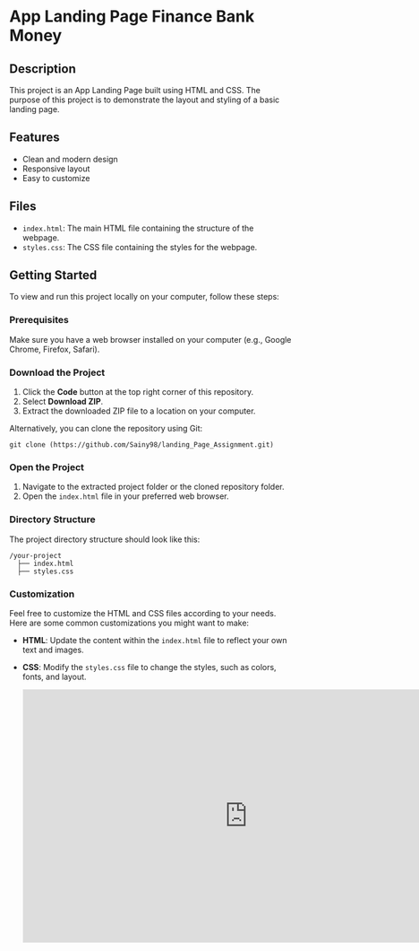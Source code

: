 
# App Landing Page Finance Bank Money

## Description

This project is an App Landing Page  built using HTML and CSS. The purpose of this project is to demonstrate the layout and styling of a basic landing page. 

## Features

- Clean and modern design
- Responsive layout
- Easy to customize

## Files

- `index.html`: The main HTML file containing the structure of the webpage.
- `styles.css`: The CSS file containing the styles for the webpage.

## Getting Started

To view and run this project locally on your computer, follow these steps:

### Prerequisites

Make sure you have a web browser installed on your computer (e.g., Google Chrome, Firefox, Safari).

### Download the Project

1. Click the **Code** button at the top right corner of this repository.
2. Select **Download ZIP**.
3. Extract the downloaded ZIP file to a location on your computer.

Alternatively, you can clone the repository using Git:

```
git clone (https://github.com/Sainy98/landing_Page_Assignment.git)
```

### Open the Project

1. Navigate to the extracted project folder or the cloned repository folder.
2. Open the `index.html` file in your preferred web browser.

### Directory Structure

The project directory structure should look like this:

```
/your-project
  ├── index.html
  ├── styles.css
```

### Customization

Feel free to customize the HTML and CSS files according to your needs. Here are some common customizations you might want to make:

- **HTML**: Update the content within the `index.html` file to reflect your own text and images.
- **CSS**: Modify the `styles.css` file to change the styles, such as colors, fonts, and layout.

  <iframe style="border: 1px solid rgba(0, 0, 0, 0.1);" width="800" height="450" src="https://www.figma.com/embed?embed_host=share&url=https%3A%2F%2Fwww.figma.com%2Fdesign%2FpjUr20ALuJV3dL8OUoxhsq%2FApp-Landing-Page-Finance-Bank-Money-(Community)-(Copy)%3Fm%3Ddev%26node-id%3D101-135" allowfullscreen></iframe>
